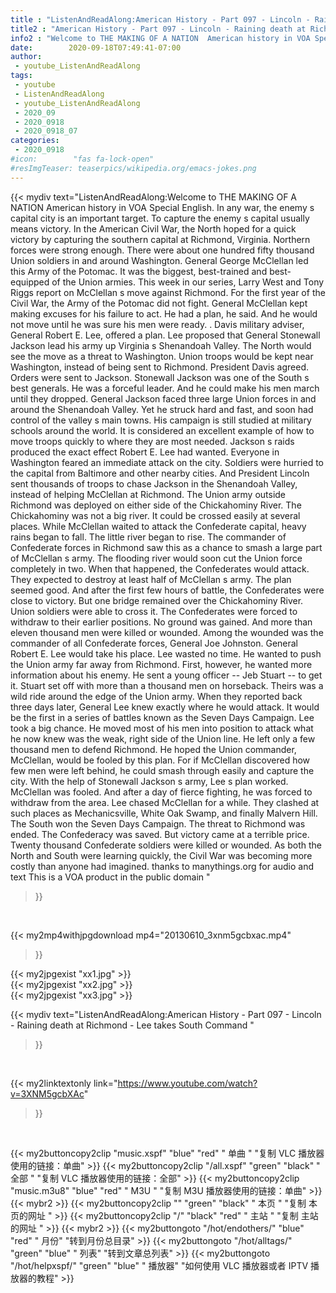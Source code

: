 ```yaml
---
title : "ListenAndReadAlong:American History - Part 097 - Lincoln - Raining death at Richmond - Lee takes South Command "
title2 : "American History - Part 097 - Lincoln - Raining death at Richmond - Lee takes South Command "
info2 : "Welcome to THE MAKING OF A NATION  American history in VOA Special English.  In any war, the enemy s capital city is an important target. To capture the enemy s capital usually means victory.  In the American Civil War, the North hoped for a quick victory by capturing the southern capital at Richmond, Virginia. Northern forces were strong enough. There were about one hundred fifty thousand Union soldiers in and around Washington.  General George McClellan led this Army of the Potomac. It was the biggest, best-trained and best-equipped of the Union armies.  This week in our series, Larry West and Tony Riggs report on McClellan s move against Richmond.  For the first year of the Civil War, the Army of the Potomac did not fight. General McClellan kept making excuses for his failure to act. He had a plan, he said. And he would not move until he was sure his men were ready. . Davis  military adviser, General Robert E. Lee, offered a plan.  Lee proposed that General Stonewall Jackson lead his army up Virginia s Shenandoah Valley. The North would see the move as a threat to Washington. Union troops would be kept near Washington, instead of being sent to Richmond. President Davis agreed. Orders were sent to Jackson.  Stonewall Jackson was one of the South s best generals. He was a forceful leader. And he could make his men march until they dropped. General Jackson faced three large Union forces in and around the Shenandoah Valley. Yet he struck hard and fast, and soon had control of the valley s main towns.  His campaign is still studied at military schools around the world. It is considered an excellent example of how to move troops quickly to where they are most needed.  Jackson s raids produced the exact effect Robert E. Lee had wanted.  Everyone in Washington feared an immediate attack on the city. Soldiers were hurried to the capital from Baltimore and other nearby cities. And President Lincoln sent thousands of troops to chase Jackson in the Shenandoah Valley, instead of helping McClellan at Richmond.  The Union army outside Richmond was deployed on either side of the Chickahominy River. The Chickahominy was not a big river. It could be crossed easily at several places.  While McClellan waited to attack the Confederate capital, heavy rains began to fall. The little river began to rise. The commander of Confederate forces in Richmond saw this as a chance to smash a large part of McClellan s army.  The flooding river would soon cut the Union force completely in two. When that happened, the Confederates would attack. They expected to destroy at least half of McClellan s army.  The plan seemed good. And after the first few hours of battle, the Confederates were close to victory. But one bridge remained over the Chickahominy River. Union soldiers were able to cross it. The Confederates were forced to withdraw to their earlier positions.  No ground was gained. And more than eleven thousand men were killed or wounded. Among the wounded was the commander of all Confederate forces, General Joe Johnston. General Robert E. Lee would take his place.  Lee wasted no time. He wanted to push the Union army far away from Richmond. First, however, he wanted more information about his enemy. He sent a young officer -- Jeb Stuart -- to get it.  Stuart set off with more than a thousand men on horseback. Theirs was a wild ride around the edge of the Union army. When they reported back three days later, General Lee knew exactly where he would attack.  It would be the first in a series of battles known as the Seven Days Campaign.  Lee took a big chance. He moved most of his men into position to attack what he now knew was the weak, right side of the Union line. He left only a few thousand men to defend Richmond.  He hoped the Union commander, McClellan, would be fooled by this plan. For if McClellan discovered how few men were left behind, he could smash through easily and capture the city.  With the help of Stonewall Jackson s army, Lee s plan worked. McClellan was fooled. And after a day of fierce fighting, he was forced to withdraw from the area.  Lee chased McClellan for a while. They clashed at such places as Mechanicsville, White Oak Swamp, and finally Malvern Hill. The South won the Seven Days Campaign. The threat to Richmond was ended. The Confederacy was saved.  But victory came at a terrible price. Twenty thousand Confederate soldiers were killed or wounded. As both the North and South were learning quickly, the Civil War was becoming more costly than anyone had imagined. thanks to manythings.org for audio and text This is a VOA product in the public domain "
date:        2020-09-18T07:49:41-07:00
author:
 - youtube_ListenAndReadAlong
tags:
 - youtube
 - ListenAndReadAlong
 - youtube_ListenAndReadAlong
 - 2020_09
 - 2020_0918
 - 2020_0918_07
categories:
 - 2020_0918
#icon:        "fas fa-lock-open"
#resImgTeaser: teaserpics/wikipedia.org/emacs-jokes.png
---
```


{{< mydiv text="ListenAndReadAlong:Welcome to THE MAKING OF A NATION  American history in VOA Special English.  In any war, the enemy s capital city is an important target. To capture the enemy s capital usually means victory.  In the American Civil War, the North hoped for a quick victory by capturing the southern capital at Richmond, Virginia. Northern forces were strong enough. There were about one hundred fifty thousand Union soldiers in and around Washington.  General George McClellan led this Army of the Potomac. It was the biggest, best-trained and best-equipped of the Union armies.  This week in our series, Larry West and Tony Riggs report on McClellan s move against Richmond.  For the first year of the Civil War, the Army of the Potomac did not fight. General McClellan kept making excuses for his failure to act. He had a plan, he said. And he would not move until he was sure his men were ready. . Davis  military adviser, General Robert E. Lee, offered a plan.  Lee proposed that General Stonewall Jackson lead his army up Virginia s Shenandoah Valley. The North would see the move as a threat to Washington. Union troops would be kept near Washington, instead of being sent to Richmond. President Davis agreed. Orders were sent to Jackson.  Stonewall Jackson was one of the South s best generals. He was a forceful leader. And he could make his men march until they dropped. General Jackson faced three large Union forces in and around the Shenandoah Valley. Yet he struck hard and fast, and soon had control of the valley s main towns.  His campaign is still studied at military schools around the world. It is considered an excellent example of how to move troops quickly to where they are most needed.  Jackson s raids produced the exact effect Robert E. Lee had wanted.  Everyone in Washington feared an immediate attack on the city. Soldiers were hurried to the capital from Baltimore and other nearby cities. And President Lincoln sent thousands of troops to chase Jackson in the Shenandoah Valley, instead of helping McClellan at Richmond.  The Union army outside Richmond was deployed on either side of the Chickahominy River. The Chickahominy was not a big river. It could be crossed easily at several places.  While McClellan waited to attack the Confederate capital, heavy rains began to fall. The little river began to rise. The commander of Confederate forces in Richmond saw this as a chance to smash a large part of McClellan s army.  The flooding river would soon cut the Union force completely in two. When that happened, the Confederates would attack. They expected to destroy at least half of McClellan s army.  The plan seemed good. And after the first few hours of battle, the Confederates were close to victory. But one bridge remained over the Chickahominy River. Union soldiers were able to cross it. The Confederates were forced to withdraw to their earlier positions.  No ground was gained. And more than eleven thousand men were killed or wounded. Among the wounded was the commander of all Confederate forces, General Joe Johnston. General Robert E. Lee would take his place.  Lee wasted no time. He wanted to push the Union army far away from Richmond. First, however, he wanted more information about his enemy. He sent a young officer -- Jeb Stuart -- to get it.  Stuart set off with more than a thousand men on horseback. Theirs was a wild ride around the edge of the Union army. When they reported back three days later, General Lee knew exactly where he would attack.  It would be the first in a series of battles known as the Seven Days Campaign.  Lee took a big chance. He moved most of his men into position to attack what he now knew was the weak, right side of the Union line. He left only a few thousand men to defend Richmond.  He hoped the Union commander, McClellan, would be fooled by this plan. For if McClellan discovered how few men were left behind, he could smash through easily and capture the city.  With the help of Stonewall Jackson s army, Lee s plan worked. McClellan was fooled. And after a day of fierce fighting, he was forced to withdraw from the area.  Lee chased McClellan for a while. They clashed at such places as Mechanicsville, White Oak Swamp, and finally Malvern Hill. The South won the Seven Days Campaign. The threat to Richmond was ended. The Confederacy was saved.  But victory came at a terrible price. Twenty thousand Confederate soldiers were killed or wounded. As both the North and South were learning quickly, the Civil War was becoming more costly than anyone had imagined. thanks to manythings.org for audio and text This is a VOA product in the public domain "
>}}
<br>


{{< my2mp4withjpgdownload mp4="20130610_3xnm5gcbxac.mp4"
>}}

{{< my2jpgexist "xx1.jpg" >}}<br>
{{< my2jpgexist "xx2.jpg" >}}<br>
{{< my2jpgexist "xx3.jpg" >}}<br>



{{< mydiv text="ListenAndReadAlong:American History - Part 097 - Lincoln - Raining death at Richmond - Lee takes South Command "
>}}
<br>

{{< my2linktextonly link="https://www.youtube.com/watch?v=3XNM5gcbXAc"
>}}


<br>

{{< my2buttoncopy2clip "music.xspf"        "blue"   "red"    " 单曲 "  "复制 VLC 播放器使用的链接：单曲" >}} {{< my2buttoncopy2clip "/all.xspf"         "green"  "black"  " 全部 "  "复制 VLC 播放器使用的链接：全部" >}} {{< my2buttoncopy2clip "music.m3u8"        "blue"   "red"    " M3U  "    "复制 M3U 播放器使用的链接：单曲" >}} {{< mybr2 >}} {{< my2buttoncopy2clip ""                  "green"  "black"  " 本页 "    "复制 本页的网址 " >}} {{< my2buttoncopy2clip "/"                 "black"  "red"    " 主站 "    "复制 主站的网址 " >}} {{< mybr2 >}} {{< my2buttongoto      "/hot/endothers/"   "blue"   "red"    " 月份"   "转到月份总目录" >}} {{< my2buttongoto      "/hot/alltags/"     "green"  "blue"   " 列表"   "转到文章总列表" >}} {{< my2buttongoto      "/hot/helpxspf/"    "green"  "blue"   " 播放器" "如何使用 VLC 播放器或者 IPTV 播放器的教程" >}} 
